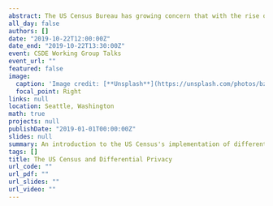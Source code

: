 ```yaml
---
abstract: The US Census Bureau has growing concern that with the rise of publicly available data on individuals, that information from the census may be at risk for re-identification. As a preemptive measure  to mitigate the risk of re-identification the bureau is moving forward with implementing a version of epsilon differential privacy for the 2020 Census. In this panel session my colleague, Lee Fiorio, will outline the bureau's rough plan for implementation, potential consequences, and give a brief outline of measures we are concerned may be affected by differential privacy.
all_day: false
authors: []
date: "2019-10-22T12:00:00Z"
date_end: "2019-10-22T13:30:00Z"
event: CSDE Working Group Talks
event_url: ""
featured: false
image:
  caption: 'Image credit: [**Unsplash**](https://unsplash.com/photos/bzdhc5b3Bxs)'
  focal_point: Right
links: null
location: Seattle, Washington
math: true
projects: null
publishDate: "2019-01-01T00:00:00Z"
slides: null
summary: An introduction to the US Census's implementation of differential privacy.
tags: []
title: The US Census and Differential Privacy
url_code: ""
url_pdf: ""
url_slides: ""
url_video: ""
---
```


